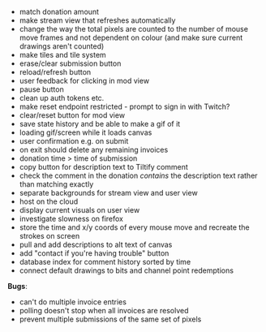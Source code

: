 * match donation amount
* make stream view that refreshes automatically
* change the way the total pixels are counted to the number of mouse move frames and not dependent on colour (and make sure current drawings aren't counted)
* make tiles and tile system
* erase/clear submission button
* reload/refresh button
* user feedback for clicking in mod view
* pause button
* clean up auth tokens etc.
* make reset endpoint restricted - prompt to sign in with Twitch?
* clear/reset button for mod view
* save state history and be able to make a gif of it
* loading gif/screen while it loads canvas
* user confirmation e.g. on submit
* on exit should delete any remaining invoices
* donation time > time of submission
* copy button for description text to Tiltify comment
* check the comment in the donation *contains* the description text rather than matching exactly
* separate backgrounds for stream view and user view
* host on the cloud
* display current visuals on user view
* investigate slowness on firefox
* store the time and x/y coords of every mouse move and recreate the strokes on screen
* pull and add descriptions to alt text of canvas
* add "contact if you're having trouble" button
* database index for comment history sorted by time
* connect default drawings to bits and channel point redemptions

**Bugs**:
* can't do multiple invoice entries
* polling doesn't stop when all invoices are resolved
* prevent multiple submissions of the same set of pixels